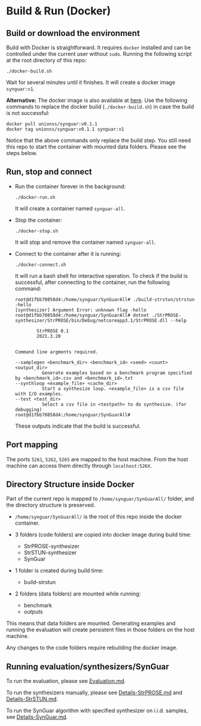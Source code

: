 # Build & Run (Docker)

## Build or download the environment

Build with Docker is straightforward. 
It requires `docker` installed and can be controlled under the current user without `sudo`.
Running the following script at the root directory of this repo:
```
./docker-build.sh
```
Wait for several minutes until it finishes. It will create a docker image `synguar:v1`.

**Alternative:** The docker image is also available at [here](https://hub.docker.com/r/unionss/synguar/tags?page=1&ordering=last_updated). Use the following commands to replace the docker build (`./docker-build.sh`) in case the build is not successful:
```
docker pull unionss/synguar:v0.1.1
docker tag unionss/synguar:v0.1.1 synguar:v1
```

Notice that the above commands only replace the build step. You still need this repo to start the container with mounted data folders. Please see the steps below.

## Run, stop and connect

- Run the container forever in the background:
  ```
  ./docker-run.sh
  ```
  It will create a container named `synguar-all`.

- Stop the container:
  ```
  ./docker-stop.sh
  ```
  It will stop and remove the container named `synguar-all`.
- Connect to the container after it is running:
  ```
  ./docker-connect.sh
  ```
  It will run a bash shell for interactive operation.
  To check if the build is successful, after connecting to the container, run the following command:
  ```
  root@d1fbb70858d4:/home/synguar/SynGuarAll# ./build-strstun/strstun -hello
  [synthesizer] Argument Error: unknown flag -hello
  root@d1fbb70858d4:/home/synguar/SynGuarAll# dotnet ./StrPROSE-synthesizer/StrPROSE/bin/Debug/netcoreapp3.1/StrPROSE.dll --help

          StrPROSE 0.1
          2021.3.20


  Command line argments required.

  --samplegen <benchmark_dir> <benchmark_id> <seed> <count> <output_dir>
            Generate examples based on a benchmark program specified by <benchmark_id>.csv and <benchmark_id>.txt
  --synthloop <example_file> <cache_dir>
            Start a synthesize loop. <example_file> is a csv file with I/O examples.
  --test <test_dir>
            Select a csv file in <testpath> to do synthesize. (for debugging)
  root@d1fbb70858d4:/home/synguar/SynGuarAll#
  ```
  These outputs indicate that the build is successful.
## Port mapping

The ports `5261`, `5262`, `5265` are mapped to the host machine. From the host machine can access them directly through `localhost:526X`.

## Directory Structure inside Docker

Part of the current repo is mapped to `/home/synguar/SynGuarAll/` folder, and the directory structure is preserved.
- `/home/synguar/SynGuarAll/` is the root of this repo inside the docker container.

- 3 folders (code folders) are copied into docker image during build time:
    - StrPROSE-synthesizer
    - StrSTUN-synthesizer
    - SynGuar
  
- 1 folder is created during build time:
    - build-strstun
  
- 2 folders (data folders) are mounted while running:
    - benchmark
    - outputs

This means that data folders are mounted. Generating examples and running the evaluation will create persistent files in those folders on the host machine.

Any changes to the code folders require rebuilding the docker image.

## Running evaluation/synthesizers/SynGuar

To run the evaluation, please see [Evaluation.md](./Evaluation.md).

To run the synthesizers manually, please see [Details-StrPROSE.md](./Details-StrPROSE.md) and [Details-StrSTUN.md](./Details-StrSTUN.md).

To run the SynGuar algorithm with specified synthesizer on i.i.d. samples, see [Details-SynGuar.md](./Details-SynGuar.md).